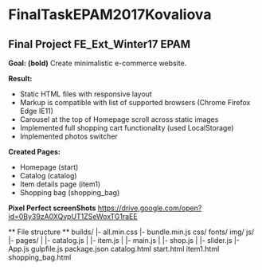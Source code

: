 # FinalTaskEPAM2017Kovaliova
## Final Project FE_Ext_Winter17 EPAM

**Goal: (bold)**
Create minimalistic e-commerce website.

**Result:**
- Static HTML files with responsive layout
- Markup is compatible with list of supported browsers (Chrome Firefox Edge IE11)
- Carousel at the top of Homepage scroll across static images
- Implemented full shopping cart functionality (used LocalStorage)
- Implemented photos switcher

**Created Pages:**
- Homepage (start)
- Catalog (catalog)
- Item details page (item1)
- Shopping bag (shopping_bag)

**Pixel Perfect screenShots**
<https://drive.google.com/open?id=0By39zA0XQvpUT1ZSeWoxTG1raEE>


** File structure **
builds/
|- all.min.css
|- bundle.min.js
css/
fonts/
img/
js/
|- pages/
|  |- catalog.js
|  |- item.js
|  |- main.js
|  |- shop.js
|  |- slider.js
|- App.js
gulpfile.js
package.json
catalog.html
start.html
item1.html
shopping_bag.html